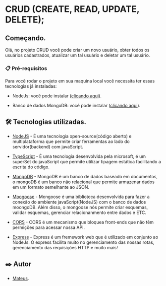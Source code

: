 # CRUD (CREATE, READ, UPDATE, DELETE);

## Começando.

Olá, no projeto CRUD você pode criar um novo usuário, obter todos os usuários cadastrados, atualizar um tal usuário e deletar um tal usuário.

### 📋 Pré-requisitos

Para você rodar o projeto em sua maquina local você necessita ter essas tecnologias já instaladas:

- NodeJs: você pode instalar ([clicando aqui](https://nodejs.org/en/download/)).

- Banco de dados MongoDB: você pode instalar ([clicando aqui](https://www.mongodb.com/docs/manual/installation/)).

## 🛠️ Tecnologias utilizadas.

- [NodeJS](https://nodejs.org/en/about/) - É uma tecnologia open-source(código aberto) e multiplataforma que permite criar ferramentas ao lado do servidor(backend) com javaScript. 

- [TypeScript](https://www.typescriptlang.org/) - É uma tecnologia desenvolvida pela microsoft, é um superSet do javaScript que permite utilizar tipagem estática facilitando a escrita do código.

- [MongoDB](https://www.mongodb.com/) - MongoDB é um banco de dados baseado em documentos, o mongoDB é um banco não relacional que permite armazenar dados em um formato semelhante ao JSON.

- [Moogoose](https://mongoosejs.com/) - Mongoose é uma biblioteca desenvolvida para fazer a conexão do ambiente javaScript(NodeJS) com o banco de dados moongoDB. Além disso, o mongoose nós permite criar esquemas, validar esquemas, gerenciar relacionanmento entre dados e ETC.

- [CORS](https://www.npmjs.com/package/cors) - CORS é um mecanismo que bloquea front-ends que não têm permições para acessar nossa API.

- [Express](https://expressjs.com/pt-br/) - Express é um fremework web que é utilizado em conjunto ao NodeJs. O express facilita muito no gerenciamento das nossas rotas, gerenciamento das requisições HTTP e muito mais!

## ✒️ Autor

- [Mateus](https://github.com/mateusfelixdias). 